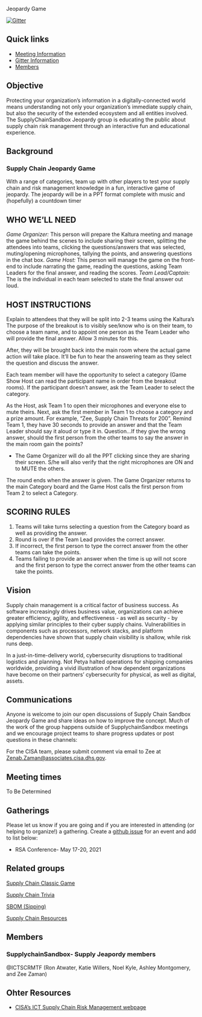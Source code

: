 Jeopardy Game

[![Gitter](https://badges.gitter.im/SupplyChainSandbox/SupplychainSandbox-BlockGame.svg)](https://gitter.im/SupplyChainSandbox/SupplychainSandbox-BlockGame?utm_source=badge&utm_medium=badge&utm_campaign=pr-badge)


## Quick links

- [Meeting Information](#meeting-times)
- [Gitter Information](#communications)
- [Members](#members)

## Objective

Protecting your organization’s information in a digitally-connected world means understanding not only your organization’s immediate supply chain, but also the security of the extended ecosystem and all entities involved. The SupplyChainSandbox Jeopardy group is educating the public about supply chain risk management through an interactive fun and educational experience.

## Background

### Supply Chain Jeopardy Game 
With a range of categories, team up with other players to test your supply chain and risk management knowledge in a fun, interactive game of jeopardy.
The jeopardy will be in a PPT format complete with music and (hopefully) a countdown timer


## WHO WE’LL NEED
*Game Organizer:* This person will prepare the Kaltura meeting and manage the game behind the scenes to include sharing their screen, splitting the attendees into teams, clicking the questions/answers that was selected, muting/opening microphones, tallying the points, and answering questions in the chat box. 
*Game Host:* This person will manage the game on the front-end to include narrating the game, reading the questions, asking Team Leaders for the final answer, and reading the scores. 
*Team Lead/Captain:* The is the individual in each team selected to state the final answer out loud. 

## HOST INSTRUCTIONS
Explain to attendees that they will be split into 2-3 teams using the Kaltura’s The purpose of the breakout is to visibly see/know who is on their team, to choose a team name, and to appoint one person as the Team Leader who will provide the final answer. Allow 3 minutes for this. 

After, they will be brought back into the main room where the actual game action will take place. It’ll be fun to hear the answering team as they select the question and discuss the answer.

Each team member will have the opportunity to select a category (Game Show Host can read the participant name in order from the breakout rooms). If the participant doesn’t answer, ask the Team Leader to select the category. 

As the Host, ask Team 1 to open their microphones and everyone else to mute theirs. Next, ask the first member in Team 1 to choose a category and a prize amount. For example, “Zee, Supply Chain Threats for 200”. Remind Team 1, they have 30 seconds to provide an answer and that the Team Leader should say it aloud or type it in.
Question…If they give the wrong answer, should the first person from the other teams to say the answer in the main room gain the points? 
- The Game Organizer will do all the PPT clicking since they are sharing their screen. S/he will also verify that the right microphones are ON and to MUTE the others. 

The round ends when the answer is given. The Game Organizer returns to the main Category board and the Game Host calls the first person from Team 2 to select a Category.


## SCORING RULES
1. Teams will take turns selecting a question from the Category board as well as providing the answer. 
  1. Round is over if the Team Lead provides the correct answer. 
  1. If incorrect, the first person to type the correct answer from the other teams can take the points.
  1. Teams failing to provide an answer when the time is up will not score and the first person to type the correct answer from the other teams can take the points.

## Vision

Supply chain management is a critical factor of business success. As software increasingly drives business value, organizations can achieve greater efficiency, agility, and effectiveness - as well as security - by applying similar principles to their cyber supply chains. Vulnerabilities in components such as processors, network stacks, and platform dependencies have shown that supply chain visibility is shallow, while risk runs deep.

In a just-in-time-delivery world, cybersecurity disruptions to traditional logistics and planning. Not Petya halted operations for shipping companies worldwide, providing a vivid illustration of how dependent organizations have become on their partners’ cybersecurity for physical, as well as digital, assets.


## Communications

Anyone is welcome to join our open discussions of Supply Chain Sandbox Jeopardy Game and share ideas on how to improve the concept. Much of the work of the group happens outside of SupplychainSandbox meetings and we encourage project teams to share progress updates or post questions in these channels:

For the CISA team, please submit comment via email to Zee at Zenab.Zaman@associates.cisa.dhs.gov.



## Meeting times

To Be Determined

## Gatherings

Please let us know if you are going and if you are interested in attending (or helping to organize!) a gathering. Create a [github issue](https://github.com/SupplyChainSandbox/supplychaingame/issues/new) for an event and add to list below:

* RSA Conference- May 17-20, 2021 


## Related groups

[Supply Chain Classic Game](https://github.com/SupplyChainSandbox/classicgame)

[Supply Chain Trivia](https://github.com/SupplyChainSandbox/trivia)

[SBOM (Sipping)](https://github.com/SupplyChainSandbox/sipping)

[Supply Chain Resources](https://github.com/SupplyChainSandbox/resources)



## Members

### SupplychainSandbox- Supply Jeapordy members



@ICTSCRMTF (Ron Atwater, Katie Willers, Noel Kyle, Ashley Montgomery, and Zee Zaman)

## Ohter Resources
* [CISA’s ICT Supply Chain Risk Management webpage](https://www.cisa.gov/supply-chain)
